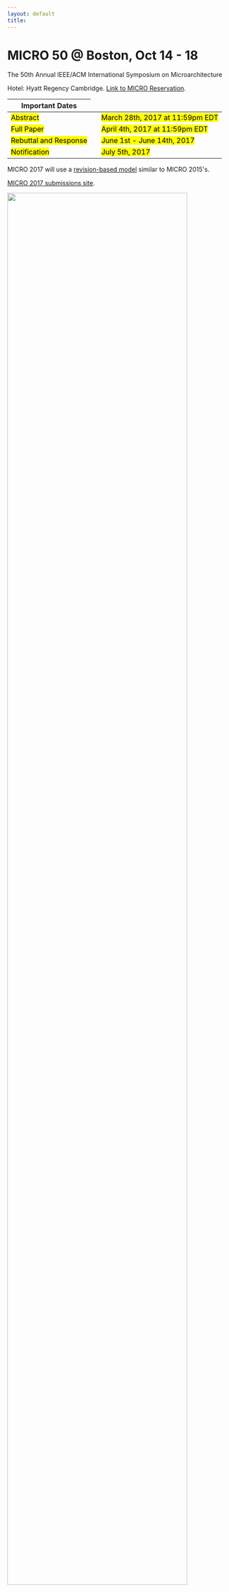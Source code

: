 ```yaml
---
layout: default
title: 
---
```


<div class="row">
 <div class="col-md-6">
  <h1>MICRO 50 @ Boston, Oct 14 - 18 </h1> 
  <p> The 50th Annual IEEE/ACM International Symposium on Microarchitecture </p>
  <p> Hotel: Hyatt Regency Cambridge. <a href="https://aws.passkey.com/go/Micro50Conference2017">Link to MICRO Reservation</a>.</p>
  <table>
     <thead>
       <tr>
       <th>Important Dates</th>
       </tr>
     </thead>
     <tbody>
      <tr>
      <td><mark>Abstract</mark></td>
      <td> </td>
      <td><mark> March 28th, 2017 at 11:59pm EDT</mark></td>
      </tr>
      <tr>
      <td><mark>Full Paper</mark></td>
      <td> </td>
      <td><mark>April 4th, 2017 at 11:59pm EDT</mark></td>
      </tr>
      <tr>
      <td><mark>Rebuttal and Response </mark></td>
      <td> </td>
      <td><mark> June 1st - June 14th, 2017 </mark> </td>
      </tr>
      <tr>
      <td><mark>Notification</mark></td>
      <td> </td>
      <td><mark> July 5th, 2017</mark></td>
      </tr>
     </tbody>
  </table>
  <p> </p>
  <p>MICRO 2017 will use a <a href = "{{ site.baseurl }}/Review/">revision-based model</a> similar to MICRO 2015's.</p>
  <p><a href="https://micro50.csail.mit.edu">MICRO 2017 submissions site</a>.</p>
 </div>
 <div class="col-md-6">
  <img class="img-responsive" src="{{ site.baseurl }}/images/boston.jpg" width="90%">
  <p></p>
 </div>
</div>


The 50th International Symposium on Microarchitecture is the premier forum for presenting, discussing, and debating innovative microarchitecture ideas and techniques for advanced computing and communication systems. This symposium brings together researchers in fields related to microarchitecture, compilers, chips, and systems for technical exchange on traditional microarchitecture topics and emerging research areas. The MICRO community has enjoyed a close interaction between academic researchers and industrial designers and we aim to continue this tradition at MICRO-50. In 2017, MICRO goes to Boston, USA. 


Follow us on Twitter  <a href="https://twitter.com/MicroArchConf">@MicroArchConf</a> and share your thoughts, news and experience about the MICRO 50 conference with <a href="https://twitter.com/hashtag/MICRO50?src=hash"> [#MICRO50] </a> 


<a class="twitter-timeline" height="300px" width="600px" href="https://twitter.com/MicroArchConf"
data-widget-id="579313990217699328" style="float: right ;">Tweets </a>
<script>!function(d,s,id){var
js,fjs=d.getElementsByTagName(s)[0],p=/^http:/.test(d.location)?'http':'https';if(!d.getElementById(id)){js=d.createElement(s);js.id=id;js.src=p+"://platform.twitter.com/widgets.js";fjs.parentNode.insertBefore(js,fjs);}}(document,"script","twitter-wjs");</script> 


-------------------------------------------------------------------------------


## We thank our generous sponsors



<table width="806" height="128" border="0" align="center">
<tbody>
<tr>
<td height="19" colspan="5">
<p align="center">
<span class="style9"><strong><span style="font-size:20px;"><span style="font-family:trebuchet ms,helvetica,sans-serif;">
              Gold Sponsors </span></span></strong></span></p>
          </td>
        </tr>
        <tr>
          <td height="9" align="center" valign="top" width="180">
            <img border="0" src="{{ site.baseurl }}/images/arm_logo.png" height="75">
          </td>
          <td height="9" align="center" valign="top" style="padding-right: 20px;" width="400">
            <img border="0" src="{{ site.baseurl }}/images/Oracle.png" height="45"> 
          </td>
          <td height="9" align="center" valign="top" width="180">
            <img border="0" src="{{ site.baseurl }}/images/qualcomm.png" height="75"> 
          </td>
        </tr>

          <tr>
          <td height="19" colspan="5">
            <p align="center">
            <span class="style9"><strong><span style="font-size:20px;"><span style="font-family:trebuchet ms,helvetica,sans-serif;">
              Silver Sponsors </span></span></strong></span></p>
          </td>
        </tr>
        <tr>
          <td height="9" align="center" valign="top" width="207">
            <img border="0" src="{{ site.baseurl }}/images/microsoft-logo.png" height="75">
          </td>
         <td height="9" align="center" valign="top" style="padding-right: 20px;" width="207">
            <img border="0" src="{{ site.baseurl }}/images/Facebook.jpg" height="75">
          </td>

        </tr>

        <tr>
          <td height="19" colspan="5">
            <p align="center">
            <span class="style9"><strong><span style="font-size:20px;"><span style="font-family:trebuchet ms,helvetica,sans-serif;">
              Bronze Sponsors </span></span></strong></span></p>
          </td>
        </tr>
        <tr>
          <td height="9" align="center" valign="top" width="207">
            <img border="0" src="{{ site.baseurl }}/images/VMWare.jpg" height="75">
          </td>
        </tr>


        <tr>
          <td height="19" colspan="5">
            <p align="center">
            <span class="style9"><strong><span style="font-size:20px;"><span style="font-family:trebuchet ms,helvetica,sans-serif;">
              Technical Sponsors:</span></span></strong></span></p>
          </td>
        </tr>
        <tr>
          <td height="9" align="center" valign="top" width="180">
            <font size="3" color="#000000">ACM SIGMICRO</font><br>
            <img border="0" src="{{ site.baseurl }}/images/acm.jpg" height="90">
          </td>
          <td height="9" align="center" valign="top" width="207">
            <img border="0" src="{{ site.baseurl }}/images/ieee.jpg" height="90">
          </td>
        </tr>
</tbody>
</table>
